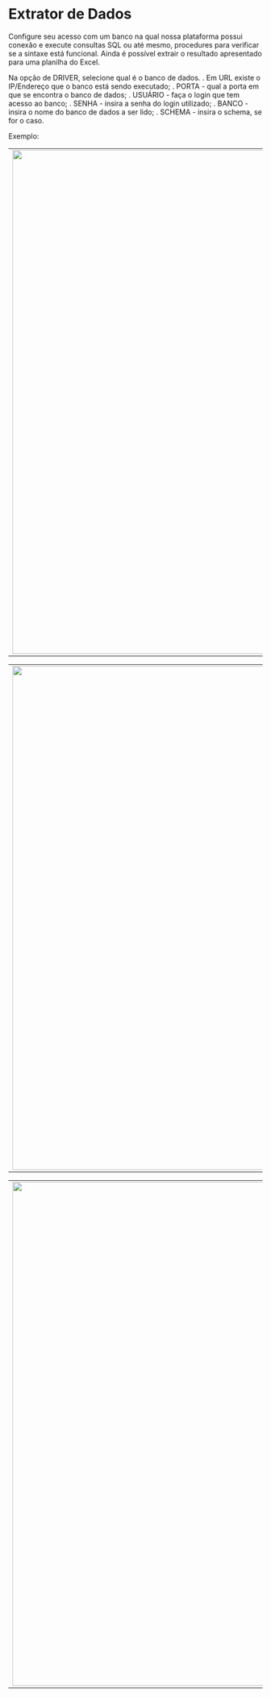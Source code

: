 # Extrator de Dados

Configure seu acesso com um banco na qual nossa plataforma possui conexão e execute consultas SQL ou até mesmo, procedures para verificar se a sintaxe está funcional. Ainda é possível extrair o resultado apresentado para uma planilha do Excel.

Na opção de DRIVER, selecione qual é o banco de dados.
. Em URL existe o IP/Endereço que o banco está sendo executado;
. PORTA - qual a porta em que se encontra o banco de dados;
. USUÁRIO - faça o login que tem acesso ao banco;
. SENHA - insira a senha do login utilizado;
. BANCO - insira o nome do banco de dados a ser lido;
. SCHEMA - insira o schema, se for o caso.

Exemplo:

<table>
  <tr>
    <td align="center">
      <img src="/n4link-wiki/assets/telas_n4link/extrator.png" width="1000"/>
    </td>
  </tr>
</table>

<table>
  <tr>
    <td align="center">
      <img src="/n4link-wiki/assets/telas_n4link/extrator2.png" width="1000"/>
    </td>
  </tr>
</table>

<table>
  <tr>
    <td align="center">
      <img src="/n4link-wiki/assets/telas_n4link/extrator3.png" width="1000"/>
    </td>
  </tr>
</table>
